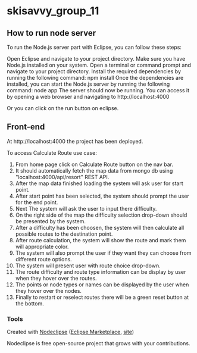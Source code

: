 # skisavvy_group_11

## How to run node server

To run the Node.js server part with Eclipse, you can follow these steps:

Open Eclipse and navigate to your project directory.
Make sure you have Node.js installed on your system.
Open a terminal or command prompt and navigate to your project directory.
Install the required dependencies by running the following command:
npm install
Once the dependencies are installed, you can start the Node.js server by running the following command:
node app
The server should now be running. You can access it by opening a web browser and navigating to http://localhost:4000


Or you can click on the run button on eclipse.

## Front-end

At http://localhost:4000 the project has been deployed.

To access Calculate Route use case:
1. From home page click on Calculate Route button on the nav bar.
2. It should automatically fetch the map data from mongo db using "localhost:4000/api/resort" REST API.
3. After the map data finished loading the system will ask user for start point.
4. After start point has been selected, the system should prompt the user for the end point.
5. Next The system will ask the user to input there difficulty.
6. On the right side of the map the difficulty selection drop-down should be presented by the system.
7. After a difficulty has been choosen, the system will then calculate all possible routes to the destination point.
8. After route calculation, the system will show the route and mark them will appropriate color.
9. The system will also prompt the user if they want they can choose from different route options.
10. The system will present user with route choice drop-down.
11. The route difficulty and route type information can be display by user when they hover over the routes.
12. The points or node types or names can be displayed by the user when they hover over the nodes.
13. Finally to restart or reselect routes there will be a green reset button at the bottom.



### Tools

Created with [Nodeclipse](https://github.com/Nodeclipse/nodeclipse-1)
 ([Eclipse Marketplace](http://marketplace.eclipse.org/content/nodeclipse), [site](http://www.nodeclipse.org))   

Nodeclipse is free open-source project that grows with your contributions.
